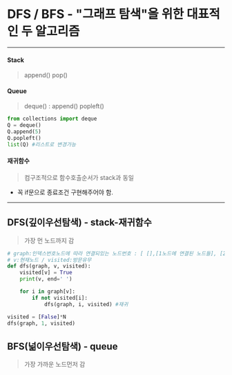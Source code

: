 # DFS / BFS - "그래프 탐색"을 위한 대표적인 두 알고리즘
***
#### Stack
> append() pop()
#### Queue
> deque() : append() popleft()
```python
from collections import deque
Q = deque()
Q.append(5)
Q.popleft()
list(Q) #리스트로 변경가능
```
#### 재귀함수
> 컴구조적으로 함수호출순서가 stack과 동일
- 꼭 if문으로 종료조건 구현해주어야 함. 
***
## DFS(깊이우선탐색) - stack-재귀함수
> 가장 먼 노드까지 감
```python
# graph:인덱스번호노드에 따라 연결되있는 노드번호 : [ [],[1노드에 연결된 노드들], [2노드에 연결된 노드들], ... ]
# v:현재노드 / visited:방문유무
def dfs(graph, v, visited):
    visited[v] = True
    print(v, end=' ')

    for i in graph[v]:
        if not visited[i]:
            dfs(graph, i, visited) #재귀

visited = [False]*N
dfs(graph, 1, visited)
```
## BFS(넒이우선탐색) - queue
> 가장 가까운 노드먼저 감